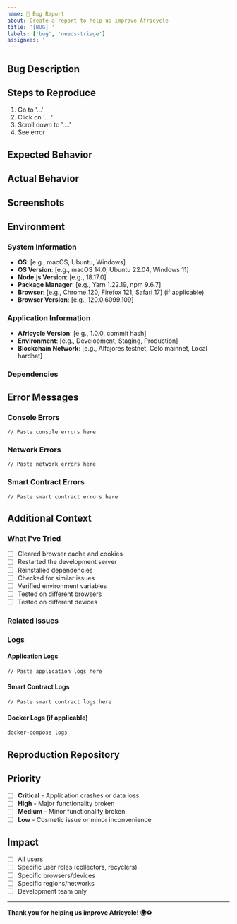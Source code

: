 ```yaml
---
name: 🐛 Bug Report
about: Create a report to help us improve Africycle
title: '[BUG] '
labels: ['bug', 'needs-triage']
assignees: ''
---
```


## Bug Description
<!-- A clear and concise description of what the bug is -->

## Steps to Reproduce
<!-- Detailed steps to reproduce the behavior -->

1. Go to '...'
2. Click on '....'
3. Scroll down to '....'
4. See error

## Expected Behavior
<!-- A clear and concise description of what you expected to happen -->

## Actual Behavior
<!-- A clear and concise description of what actually happened -->

## Screenshots
<!-- If applicable, add screenshots to help explain your problem -->

## Environment
<!-- Please complete the following information -->

### System Information
- **OS**: [e.g., macOS, Ubuntu, Windows]
- **OS Version**: [e.g., macOS 14.0, Ubuntu 22.04, Windows 11]
- **Node.js Version**: [e.g., 18.17.0]
- **Package Manager**: [e.g., Yarn 1.22.19, npm 9.6.7]
- **Browser**: [e.g., Chrome 120, Firefox 121, Safari 17] (if applicable)
- **Browser Version**: [e.g., 120.0.6099.109]

### Application Information
- **Africycle Version**: [e.g., 1.0.0, commit hash]
- **Environment**: [e.g., Development, Staging, Production]
- **Blockchain Network**: [e.g., Alfajores testnet, Celo mainnet, Local hardhat]

### Dependencies
<!-- Run `yarn list --depth=0` and paste the output here -->

## Error Messages
<!-- Please include any error messages, stack traces, or console output -->

### Console Errors
```
// Paste console errors here
```

### Network Errors
```
// Paste network errors here
```

### Smart Contract Errors
```
// Paste smart contract errors here
```

## Additional Context
<!-- Add any other context about the problem here -->

### What I've Tried
<!-- List any troubleshooting steps you've already attempted -->

- [ ] Cleared browser cache and cookies
- [ ] Restarted the development server
- [ ] Reinstalled dependencies
- [ ] Checked for similar issues
- [ ] Verified environment variables
- [ ] Tested on different browsers
- [ ] Tested on different devices

### Related Issues
<!-- Link to any related issues -->

### Logs
<!-- Include relevant logs -->

#### Application Logs
```
// Paste application logs here
```

#### Smart Contract Logs
```
// Paste smart contract logs here
```

#### Docker Logs (if applicable)
```bash
docker-compose logs
```

## Reproduction Repository
<!-- If you have a minimal reproduction repository, please provide a link -->

## Priority
<!-- How critical is this bug? -->

- [ ] **Critical** - Application crashes or data loss
- [ ] **High** - Major functionality broken
- [ ] **Medium** - Minor functionality broken
- [ ] **Low** - Cosmetic issue or minor inconvenience

## Impact
<!-- Who is affected by this bug? -->

- [ ] All users
- [ ] Specific user roles (collectors, recyclers)
- [ ] Specific browsers/devices
- [ ] Specific regions/networks
- [ ] Development team only

---

**Thank you for helping us improve Africycle! 🌍♻️** 